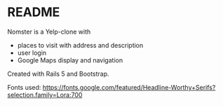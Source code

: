 # README

Nomster is a Yelp-clone with 
 * places to visit with address and description
 * user login
 * Google Maps display and navigation


Created with Rails 5 and Bootstrap.


Fonts used:
https://fonts.google.com/featured/Headline-Worthy+Serifs?selection.family=Lora:700
